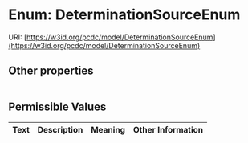 
# Enum: DeterminationSourceEnum




URI: [https://w3id.org/pcdc/model/DeterminationSourceEnum](https://w3id.org/pcdc/model/DeterminationSourceEnum)


## Other properties

|  |  |  |
| --- | --- | --- |

## Permissible Values

| Text | Description | Meaning | Other Information |
| :--- | :---: | :---: | ---: |


